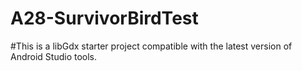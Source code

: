 # A28-SurvivorBirdTest

#This is a libGdx starter project compatible with the latest version of Android Studio tools.
